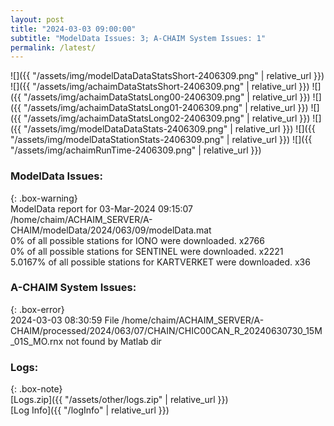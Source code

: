```yaml
---
layout: post
title: "2024-03-03 09:00:00"
subtitle: "ModelData Issues: 3; A-CHAIM System Issues: 1"
permalink: /latest/
---
```


![]({{ "/assets/img/modelDataDataStatsShort-2406309.png" | relative_url }})
![]({{ "/assets/img/achaimDataStatsShort-2406309.png" | relative_url }})
![]({{ "/assets/img/achaimDataStatsLong00-2406309.png" | relative_url }})
![]({{ "/assets/img/achaimDataStatsLong01-2406309.png" | relative_url }})
![]({{ "/assets/img/achaimDataStatsLong02-2406309.png" | relative_url }})
![]({{ "/assets/img/modelDataDataStats-2406309.png" | relative_url }})
![]({{ "/assets/img/modelDataStationStats-2406309.png" | relative_url }})
![]({{ "/assets/img/achaimRunTime-2406309.png" | relative_url }})


### ModelData Issues:  
  
{: .box-warning}  
 ModelData report for 03-Mar-2024 09:15:07   
 /home/chaim/ACHAIM_SERVER/A-CHAIM/modelData/2024/063/09/modelData.mat   
 0% of all possible stations for IONO were downloaded. x2766   
 0% of all possible stations for SENTINEL were downloaded. x2221   
 5.0167% of all possible stations for KARTVERKET were downloaded. x36   
  
### A-CHAIM System Issues:  
  
{: .box-error}  
2024-03-03 08:30:59 File /home/chaim/ACHAIM_SERVER/A-CHAIM/processed/2024/063/07/CHAIN/CHIC00CAN_R_20240630730_15M_01S_MO.rnx not found by Matlab dir  

### Logs:  
  
{: .box-note}  
[Logs.zip]({{ "/assets/other/logs.zip" | relative_url }})  
[Log Info]({{ "/logInfo" | relative_url }})  
